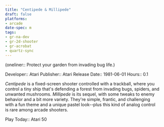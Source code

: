 ```yaml
---
title: "Centipede & Millipede"
draft: false
platforms:
- arcade
date-spec: m
tags:
- gr-na-dev
- gr-2d-shooter
- gr-acrobat 
- quartz-sync
---
```


(oneliner:: Protect your garden from invading bug life.)

Developer:: Atari
Publisher:: Atari
Release Date:: 1981-06-01
Hours:: 0.1

*Centipede* is a fixed-screen shooter controlled with a trackball, where you control a tiny ship that's defending a forest from invading bugs, spiders, and unwanted mushrooms. *Millipede* is its sequel, with some tweaks to enemy behavior and a bit more variety. They're simple, frantic, and challenging with a fun theme and a unique pastel look--plus this kind of analog control is rare among arcade shooters.

Play Today:: Atari 50